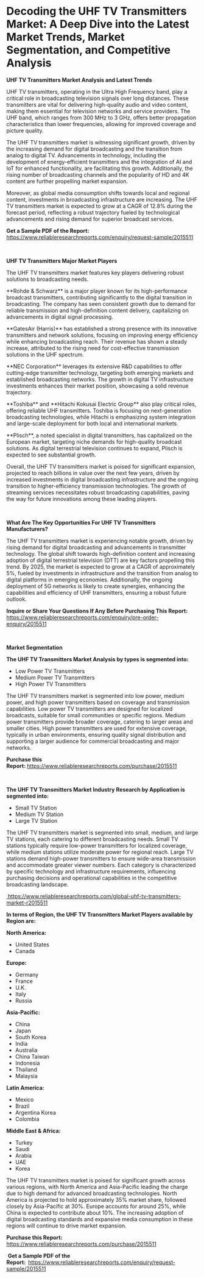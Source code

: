 <p><h1>Decoding the UHF TV Transmitters Market: A Deep Dive into the Latest Market Trends, Market Segmentation, and Competitive Analysis</h1></p><p><strong>UHF TV Transmitters Market Analysis and Latest Trends</strong></p>
<p><p>UHF TV transmitters, operating in the Ultra High Frequency band, play a critical role in broadcasting television signals over long distances. These transmitters are vital for delivering high-quality audio and video content, making them essential for television networks and service providers. The UHF band, which ranges from 300 MHz to 3 GHz, offers better propagation characteristics than lower frequencies, allowing for improved coverage and picture quality.</p><p>The UHF TV transmitters market is witnessing significant growth, driven by the increasing demand for digital broadcasting and the transition from analog to digital TV. Advancements in technology, including the development of energy-efficient transmitters and the integration of AI and IoT for enhanced functionality, are facilitating this growth. Additionally, the rising number of broadcasting channels and the popularity of HD and 4K content are further propelling market expansion.</p><p>Moreover, as global media consumption shifts towards local and regional content, investments in broadcasting infrastructure are increasing. The UHF TV transmitters market is expected to grow at a CAGR of 12.8% during the forecast period, reflecting a robust trajectory fueled by technological advancements and rising demand for superior broadcast services.</p></p>
<p><strong>Get a Sample PDF of the Report:&nbsp;</strong> <a href="https://www.reliableresearchreports.com/enquiry/request-sample/2015511?utm_campaign=2251&utm_medium=2&utm_source=Github&utm_content=ia&utm_term=15042025&utm_id=uhf-tv-transmitters">https://www.reliableresearchreports.com/enquiry/request-sample/2015511</a></p>
<p>&nbsp;</p>
<p><strong>UHF TV Transmitters Major Market Players</strong></p>
<p><p>The UHF TV transmitters market features key players delivering robust solutions to broadcasting needs. </p><p>**Rohde & Schwarz** is a major player known for its high-performance broadcast transmitters, contributing significantly to the digital transition in broadcasting. The company has seen consistent growth due to demand for reliable transmission and high-definition content delivery, capitalizing on advancements in digital signal processing.</p><p>**GatesAir (Harris)** has established a strong presence with its innovative transmitters and network solutions, focusing on improving energy efficiency while enhancing broadcasting reach. Their revenue has shown a steady increase, attributed to the rising need for cost-effective transmission solutions in the UHF spectrum.</p><p>**NEC Corporation** leverages its extensive R&D capabilities to offer cutting-edge transmitter technology, targeting both emerging markets and established broadcasting networks. The growth in digital TV infrastructure investments enhances their market position, showcasing a solid revenue trajectory.</p><p>**Toshiba** and **Hitachi Kokusai Electric Group** also play critical roles, offering reliable UHF transmitters. Toshiba is focusing on next-generation broadcasting technologies, while Hitachi is emphasizing system integration and large-scale deployment for both local and international markets.</p><p>**Plisch**, a noted specialist in digital transmitters, has capitalized on the European market, targeting niche demands for high-quality broadcast solutions. As digital terrestrial television continues to expand, Plisch is expected to see substantial growth.</p><p>Overall, the UHF TV transmitters market is poised for significant expansion, projected to reach billions in value over the next few years, driven by increased investments in digital broadcasting infrastructure and the ongoing transition to higher-efficiency transmission technologies. The growth of streaming services necessitates robust broadcasting capabilities, paving the way for future innovations among these leading players.</p></p>
<p>&nbsp;</p>
<p><strong>What Are The Key Opportunities For UHF TV Transmitters Manufacturers?</strong></p>
<p><p>The UHF TV transmitters market is experiencing notable growth, driven by rising demand for digital broadcasting and advancements in transmitter technology. The global shift towards high-definition content and increasing adoption of digital terrestrial television (DTT) are key factors propelling this trend. By 2025, the market is expected to grow at a CAGR of approximately 5%, fueled by investments in infrastructure and the transition from analog to digital platforms in emerging economies. Additionally, the ongoing deployment of 5G networks is likely to create synergies, enhancing the capabilities and efficiency of UHF transmitters, ensuring a robust future outlook.</p></p>
<p><strong>Inquire or Share Your Questions If Any Before Purchasing This Report:</strong> <a href="https://www.reliableresearchreports.com/enquiry/pre-order-enquiry/2015511?utm_campaign=2251&utm_medium=2&utm_source=Github&utm_content=ia&utm_term=15042025&utm_id=uhf-tv-transmitters">https://www.reliableresearchreports.com/enquiry/pre-order-enquiry/2015511</a></p>
<p>&nbsp;</p>
<p><strong>Market Segmentation</strong></p>
<p><strong>The UHF TV Transmitters Market Analysis by types is segmented into:</strong></p>
<p><ul><li>Low Power TV Transmitters</li><li>Medium Power TV Transmitters</li><li>High Power TV Transmitters</li></ul></p>
<p><p>The UHF TV transmitters market is segmented into low power, medium power, and high power transmitters based on coverage and transmission capabilities. Low power TV transmitters are designed for localized broadcasts, suitable for small communities or specific regions. Medium power transmitters provide broader coverage, catering to larger areas and smaller cities. High power transmitters are used for extensive coverage, typically in urban environments, ensuring quality signal distribution and supporting a larger audience for commercial broadcasting and major networks.</p></p>
<p><strong>Purchase this Report:&nbsp;</strong><a href="https://www.reliableresearchreports.com/purchase/2015511?utm_campaign=2251&utm_medium=2&utm_source=Github&utm_content=ia&utm_term=15042025&utm_id=uhf-tv-transmitters">https://www.reliableresearchreports.com/purchase/2015511</a></p>
<p>&nbsp;</p>
<p><strong>The UHF TV Transmitters Market Industry Research by Application is segmented into:</strong></p>
<p><ul><li>Small TV Station</li><li>Medium TV Station</li><li>Large TV Station</li></ul></p>
<p><p>The UHF TV transmitters market is segmented into small, medium, and large TV stations, each catering to different broadcasting needs. Small TV stations typically require low-power transmitters for localized coverage, while medium stations utilize moderate power for regional reach. Large TV stations demand high-power transmitters to ensure wide-area transmission and accommodate greater viewer numbers. Each category is characterized by specific technology and infrastructure requirements, influencing purchasing decisions and operational capabilities in the competitive broadcasting landscape.</p></p>
<p><a href="https://www.reliableresearchreports.com/global-uhf-tv-transmitters-market-r2015511?utm_campaign=2251&utm_medium=2&utm_source=Github&utm_content=ia&utm_term=15042025&utm_id=uhf-tv-transmitters">&nbsp;https://www.reliableresearchreports.com/global-uhf-tv-transmitters-market-r2015511</a></p>
<p><strong>In terms of Region, the UHF TV Transmitters Market Players available by Region are:</strong></p>
<p>
    <p> <strong> North America: </strong>
        <ul>
            <li>United States</li>
            <li>Canada</li>
        </ul>
        </p> 
    <p> <strong> Europe: </strong>
        <ul>
            <li>Germany</li>
            <li>France</li>
            <li>U.K.</li>
            <li>Italy</li>
            <li>Russia</li>
        </ul>
        </p> 
    <p> <strong> Asia-Pacific: </strong>
        <ul>
            <li>China</li>
            <li>Japan</li>
            <li>South Korea</li>
            <li>India</li>
            <li>Australia</li>
            <li>China Taiwan</li>
            <li>Indonesia</li>
            <li>Thailand</li>
            <li>Malaysia</li>
        </ul>
        </p> 
    <p> <strong> Latin America: </strong>
        <ul>
            <li>Mexico</li>
            <li>Brazil</li>
            <li>Argentina Korea</li>
            <li>Colombia</li>
        </ul>
        </p> 
    <p> <strong> Middle East & Africa: </strong>
        <ul>
            <li>Turkey</li>
            <li>Saudi</li>
            <li>Arabia</li>
            <li>UAE</li>
            <li>Korea</li>
        </ul>
    </p>
    </p>
<p><p>The UHF TV transmitters market is poised for significant growth across various regions, with North America and Asia-Pacific leading the charge due to high demand for advanced broadcasting technologies. North America is projected to hold approximately 35% market share, followed closely by Asia-Pacific at 30%. Europe accounts for around 25%, while China is expected to contribute about 10%. The increasing adoption of digital broadcasting standards and expansive media consumption in these regions will continue to drive market expansion.</p></p>
<p><strong>Purchase this Report: </strong><a href="https://www.reliableresearchreports.com/purchase/2015511?utm_campaign=2251&utm_medium=2&utm_source=Github&utm_content=ia&utm_term=15042025&utm_id=uhf-tv-transmitters">https://www.reliableresearchreports.com/purchase/2015511</a></p>
<p>&nbsp;<strong>Get a Sample PDF of the Report:&nbsp;&nbsp;</strong><a href="https://www.reliableresearchreports.com/enquiry/request-sample/2015511?utm_campaign=2251&utm_medium=2&utm_source=Github&utm_content=ia&utm_term=15042025&utm_id=uhf-tv-transmitters">https://www.reliableresearchreports.com/enquiry/request-sample/2015511</a></p>
<p><strong></strong></p>
<p><p></p><p></p><p></p></p>